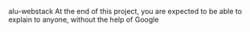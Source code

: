 alu-webstack
At the end of this project, you are expected to be able to explain to anyone, without the help of Google
